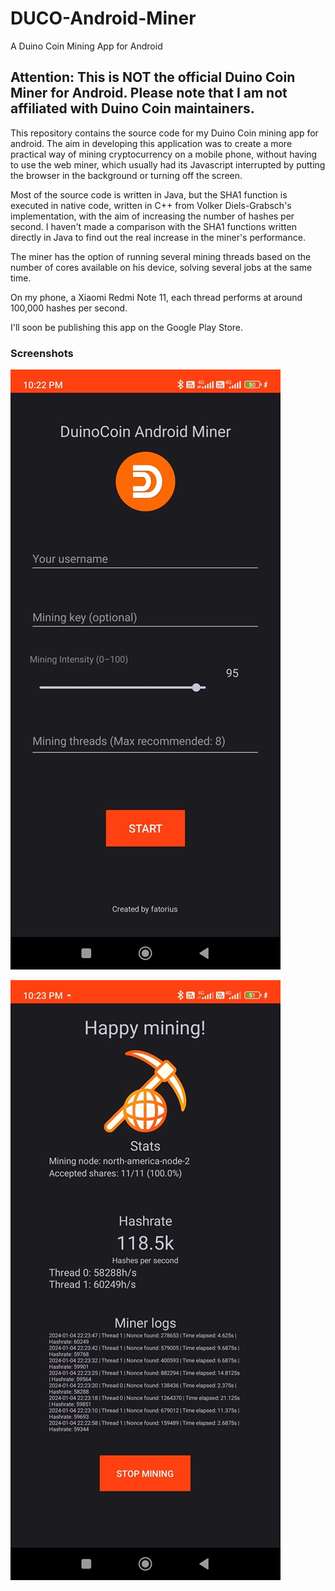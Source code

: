 # DUCO-Android-Miner

 A Duino Coin Mining App for Android

## Attention: This is NOT the official Duino Coin Miner for Android. Please note that I am not affiliated with Duino Coin maintainers.

This repository contains the source code for my Duino Coin mining app for android. The aim in developing this application was to create a more practical way of mining cryptocurrency on a mobile phone, without having to use the web miner, which usually had its Javascript interrupted by putting the browser in the background or turning off the screen.

Most of the source code is written in Java, but the SHA1 function is executed in native code, written in C++ from Volker Diels-Grabsch's implementation, with the aim of increasing the number of hashes per second.
I haven't made a comparison with the SHA1 functions written directly in Java to find out the real increase in the miner's performance.

The miner has the option of running several mining threads based on the number of cores available on his device, solving several jobs at the same time.

On my phone, a Xiaomi Redmi Note 11, each thread performs at around 100,000 hashes per second.

I'll soon be publishing this app on the Google Play Store.

### Screenshots

![Screenshot_2024-01-04-22-22-22-134_com.fatorius.duinocoinminer.jpg](https://github.com/fatorius/DUCO-Android-Miner/blob/main/Screenshots/Screenshot_2024-01-04-22-22-22-134_com.fatorius.duinocoinminer.jpg?raw=true)



![Screenshot_2024-01-04-22-23-49-756_com.fatorius.duinocoinminer.jpg](https://github.com/fatorius/DUCO-Android-Miner/blob/main/Screenshots/Screenshot_2024-01-04-22-23-49-756_com.fatorius.duinocoinminer.jpg?raw=true)
